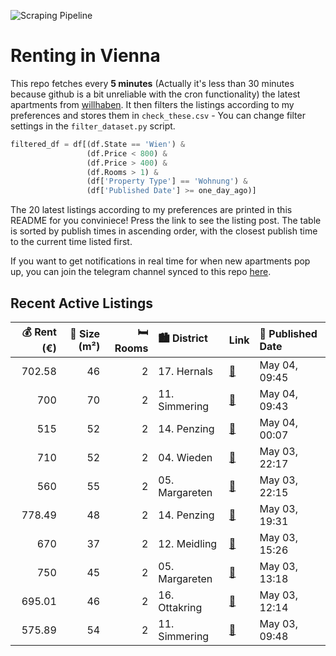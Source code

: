 ![Scraping Pipeline](https://github.com/AthomsG/renting-in-vienna/actions/workflows/run_pipeline.yml/badge.svg)


# Renting in Vienna

This repo fetches every **5 minutes** (Actually it's less than 30 minutes because github is a bit unreliable with the cron functionality) the latest apartments from [willhaben](https://www.willhaben.at/).
It then filters the listings according to my preferences and stores them in `check_these.csv` - You can change filter settings in the `filter_dataset.py` script.

```python
filtered_df = df[(df.State == 'Wien') & 
                 (df.Price < 800) &
                 (df.Price > 400) &
                 (df.Rooms > 1) &
                 (df['Property Type'] == 'Wohnung') &
                 (df['Published Date'] >= one_day_ago)]
```

The 20 latest listings according to my preferences are printed in this README for you conviniece! Press the link to see the listing post.
The table is sorted by publish times in ascending order, with the closest publish time to the current time listed first.

If you want to get notifications in real time for when new apartments pop up, you can join the telegram channel synced to this repo [here](https://t.me/+1HPAYOf5BSsyNTlk).

## Recent Active Listings

|   💰 Rent (€) |   📏 Size (m²) |   🛏️ Rooms | 🏙️ District    | Link                                                                                                                                                                                                                                                                                                       | 📅 Published Date   |
|-------------:|--------------:|-----------:|:---------------|:-----------------------------------------------------------------------------------------------------------------------------------------------------------------------------------------------------------------------------------------------------------------------------------------------------------|:-------------------|
|       702.58 |            46 |          2 | 17. Hernals    | [🔗](https://www.willhaben.at/iad/immobilien/d/mietwohnungen/wien/wien-1170-hernals/helle-2-zimmer-wohnung-mit-%22weitblick%22-1855308424/)                                                                                                                                                                 | May 04, 09:45      |
|       700    |            70 |          2 | 11. Simmering  | [🔗](https://www.willhaben.at/iad/immobilien/d/mietwohnungen/wien/wien-1110-simmering/mietwohnung-im-11-bezirk-mit-super-k%C3%BCche-954920177/)                                                                                                                                                             | May 04, 09:43      |
|       515    |            52 |          2 | 14. Penzing    | [🔗](https://www.willhaben.at/iad/immobilien/d/mietwohnungen/wien/wien-1140-penzing/2-zimmer-wohnung-mit-wiener-wohnticket-1592744477/)                                                                                                                                                                     | May 04, 00:07      |
|       710    |            52 |          2 | 04. Wieden     | [🔗](https://www.willhaben.at/iad/immobilien/d/mietwohnungen/wien/wien-1040-wieden/top-2--zimmerwohnung-im-1040-wien-1443010533/)                                                                                                                                                                           | May 03, 22:17      |
|       560    |            55 |          2 | 05. Margareten | [🔗](https://www.willhaben.at/iad/immobilien/d/mietwohnungen/wien/wien-1050-margareten/helle-2-zimmerwohnung-im-gemeindebau-%C3%BCber-direktvergabe-zu-vergeben---ideal-f%C3%BCr-paare%3B-vormerkschein/-wohnticket-vor-dem-31.3.2025-1971845370/)                                                          | May 03, 22:15      |
|       778.49 |            48 |          2 | 14. Penzing    | [🔗](https://www.willhaben.at/iad/immobilien/d/mietwohnungen/wien/wien-1140-penzing/provisionsfrei:-unbefristeter-48m%C2%B2-erstbezug-mit-2-zimmern-und-einbauk%C3%BCche---1140-wien-2075344855/)                                                                                                           | May 03, 19:31      |
|       670    |            37 |          2 | 12. Meidling   | [🔗](https://www.willhaben.at/iad/immobilien/d/mietwohnungen/wien/wien-1120-meidling/2-zimmer-wohnung-992667279/)                                                                                                                                                                                           | May 03, 15:26      |
|       750    |            45 |          2 | 05. Margareten | [🔗](https://www.willhaben.at/iad/immobilien/d/mietwohnungen/wien/wien-1050-margareten/student:-innen-zur-untermiete-gesucht-%28nur-1-person%29-2044871970/)                                                                                                                                                | May 03, 13:18      |
|       695.01 |            46 |          2 | 16. Ottakring  | [🔗](https://www.willhaben.at/iad/immobilien/d/mietwohnungen/wien/wien-1160-ottakring/exklusive-hoflage%21-868058652/)                                                                                                                                                                                      | May 03, 12:14      |
|       575.89 |            54 |          2 | 11. Simmering  | [🔗](https://www.willhaben.at/iad/immobilien/d/mietwohnungen/wien/wien-1110-simmering/supersch%C3%B6ne-helle-gut-angelegte-&-gepflegte-gemeindewohnung-mit-loggia/-terrasse-freier-sicht-&-blick-ins-gr%C3%BCne-in-guter-lage---wr.-wohnticket-vormerkdatum-bis/-vor-28.02.2025-erforderlich%21-819573369/) | May 03, 09:48      |
